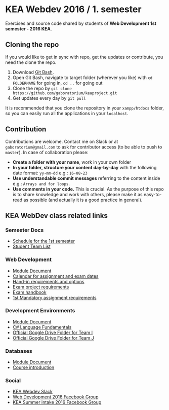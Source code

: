 # KEA Webdev 2016 / 1. semester
Exercises and source code shared by students of **Web Development 1st semester - 2016 KEA**.

## Cloning the repo
If you would like to get in sync with repo, get the updates or contribute, you need the clone the repo.

  1. Download [Git Bash](https://git-scm.com/downloads).
  2. Open Git Bash, navigate to target folder (wherever you like) with `cd FOLDERNAME` for going in, `cd ..` for going out
  3. Clone the repo by `git clone https://github.com/gaboratorium/keaproject.git`
  4. Get updates every day by `git pull`

  It is recommended that you clone the repository in your `xampp/htdocs` folder, so you can easily run all the applications in your `localhost`.

## Contribution
Contributions are welcome. Contact me on Slack or at `gaboratorium@gmail.com` to ask for contributor access (to be able to push to `master`).
In case of collaboration please:

- **Create a folder with your name**, work in your own folder
- **In your folder, structure your content day-by-day** with the following date format: `yy-mm-dd` e.g.: `16-08-23`
- **Use understandable commit messages** referring to the content inside e.g.: `Arrays and for loops`.
- **Use comments in your code.** This is crucial. As the purpose of this repo is to share knowledge and work with others, please make it as easy-to-read as possible (and actually it is a good practice in general).

## KEA WebDev class related links

### Semester Docs

 - [Schedule for the 1st semester](https://docs.google.com/spreadsheets/d/17calSFIYJFmXsx4_O_10RNqLMmBvAVo4JTxCHQg09Vw/edit#gid=0)
 - [Student Team List](https://docs.google.com/spreadsheets/d/1oXzW_VJzaGSPwl-xk4gjTpnE0JLmhTNCugGSDuV7a8M/pubhtml)

### Web Development

 - [Module Document](https://docs.google.com/document/d/1e27PmGJw-Y4IZqmP-YWFgqb2P4tU5KU3qvJVnytV-MY/pub)
 - [Calendar for assignment and exam dates](https://docs.google.com/spreadsheets/d/1m3lTxiW8433h5L_g9lljzWvtmq4-WX2qlkkREfrFIsY/edit#gid=0)
 - [Hand-in requirements and options](https://docs.google.com/spreadsheets/d/1D8OHzxcbDc_Reom1hbl5pxeK6pxjodrXVPPaBf6U43c/edit)
 - [Exam project requirements](https://docs.google.com/document/d/11s2seqE7-sMjOlLTH6CrvpR1EgmdbYKgYRNr5ufKgEE/edit)
 - [Exam handbook](https://docs.google.com/document/d/1nqPh-wW_y-a5riZjggVnUCiCJbkGkNgWXdi0iwHyaPk/edit)
 - [1st Mandatory assignment requirements](https://docs.google.com/document/d/1juLrh62X-OzMA8Cu8ttIebpwneKRjIA6lsgCum0JT6A/pub)

### Development Environments
 - [Module Document](https://drive.google.com/open?id=0B3bphlthkijSZGFxazhQRG5lRTA)
 - [C# Language Fundamentals](https://docs.google.com/presentation/d/1BGi6YZg3Li9IsuJa3Z7URg8JYRvA_yJ-ij0ydRuZzHY/edit#slide=id.g17023dfeb3_0_120)
 - [Official Google Drive Folder for Team I](https://drive.google.com/drive/folders/0B6jqucXqXPUVdG5NT1AzZVVQN0E)
 - [Official Google Drive Folder for Team J](https://drive.google.com/drive/folders/0B6jqucXqXPUVNnZzSERiV0s5Rnc)

### Databases

 - [Module Document](https://fronter.com/kea/links/files.phtml/1153049437$792389443$/Semester+1/Databases/Module+description+_prcent_28with+ongoing+study+plan_prcent_29)
 - [Course introduction](https://fronter.com/kea/links/files.phtml/1153049437$792389443$/Semester+1/Databases/Course+Introduction.pdf)

### Social

 - [KEA Webdev Slack](https://keawebdev.slack.com/)
 - [Web Development 2016 Facebook Group](https://www.facebook.com/groups/215100098887982/)
 - [KEA Summer intake 2016 Facebook Group](https://www.facebook.com/groups/keasummerintake16/)
